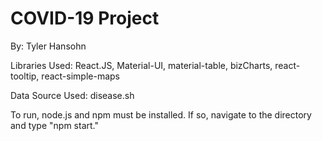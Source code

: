 # COVID-19 Project
By: Tyler Hansohn

Libraries Used: React.JS, Material-UI, material-table, bizCharts, react-tooltip, react-simple-maps

Data Source Used: disease.sh




To run, node.js and npm must be installed. If so, navigate to the directory and type "npm start."
